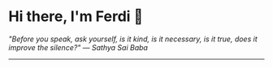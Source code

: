 <h1>Hi there, I'm Ferdi 👋</h1>

<p><em>
  "Before you speak, ask yourself, is it kind, is it necessary, is it true, does it improve the silence?" — Sathya Sai Baba
</em></p>

---
